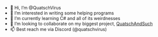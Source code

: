- 👋 Hi, I’m @QuatschVirus
- 👀 I’m interested in writing some helping programs
- 🌱 I’m currently learning C# and all of its weirdnesses
- 💞️ I’m looking to collaborate on my biggest project, [QuatschAndSuch](https://github.com/QuatschVirus/QuatschAndSuch)
- 📫 Best reach me via Discord (@quatschvirus)

<!---
QuatschVirus/QuatschVirus is a ✨ special ✨ repository because its `README.md` (this file) appears on your GitHub profile.
You can click the Preview link to take a look at your changes.
--->
